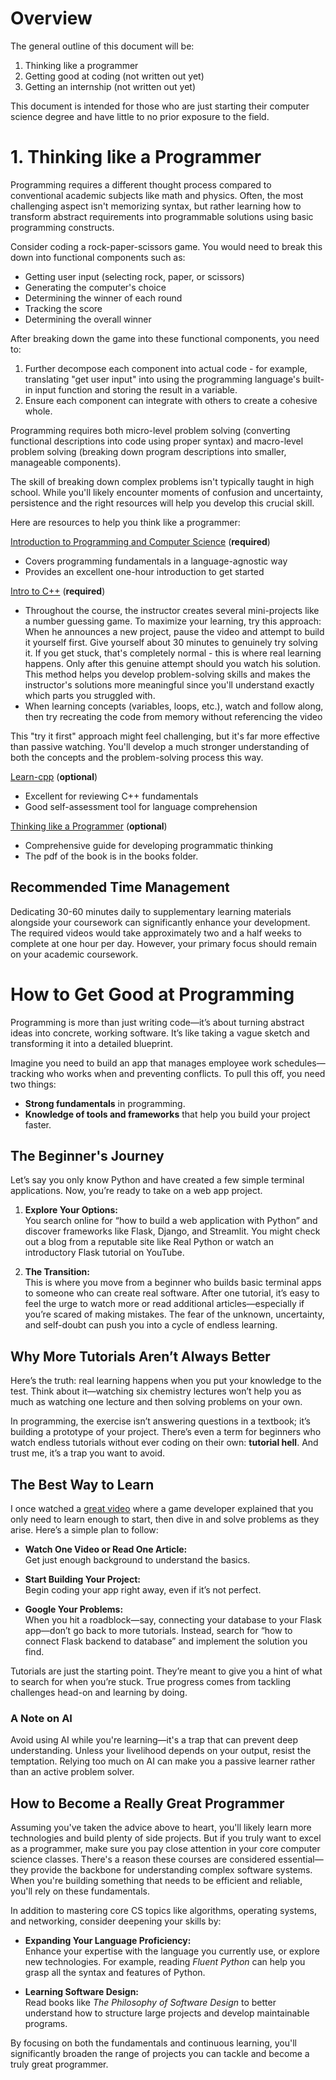 # Overview

The general outline of this document will be:

1. Thinking like a programmer
2. Getting good at coding (not written out yet)
3. Getting an internship (not written out yet)

This document is intended for those who are just starting their computer science degree and have little to no prior exposure to the field.

# 1. Thinking like a Programmer

Programming requires a different thought process compared to conventional academic subjects like math and physics. Often, the most challenging aspect isn't memorizing syntax, but rather learning how to transform abstract requirements into programmable solutions using basic programming constructs.

Consider coding a rock-paper-scissors game. You would need to break this down into functional components such as:

- Getting user input (selecting rock, paper, or scissors)
- Generating the computer's choice
- Determining the winner of each round
- Tracking the score
- Determining the overall winner

After breaking down the game into these functional components, you need to:

1. Further decompose each component into actual code - for example, translating "get user input" into using the programming language's built-in input function and storing the result in a variable.
2. Ensure each component can integrate with others to create a cohesive whole.

Programming requires both micro-level problem solving (converting functional descriptions into code using proper syntax) and macro-level problem solving (breaking down program descriptions into smaller, manageable components).

The skill of breaking down complex problems isn't typically taught in high school. While you'll likely encounter moments of confusion and uncertainty, persistence and the right resources will help you develop this crucial skill.

Here are resources to help you think like a programmer:

[Introduction to Programming and Computer Science](https://youtu.be/zOjov-2OZ0E?si=Yg3uBIhIn6ls4OUI) (**required**)

- Covers programming fundamentals in a language-agnostic way
- Provides an excellent one-hour introduction to get started

[Intro to C++](https://youtu.be/-TkoO8Z07hI?si=Lz2oeG2X7pYBPfDB) (**required**)

- Throughout the course, the instructor creates several mini-projects like a number guessing game. To maximize your learning, try this approach: When he announces a new project, pause the video and attempt to build it yourself first. Give yourself about 30 minutes to genuinely try solving it. If you get stuck, that's completely normal - this is where real learning happens. Only after this genuine attempt should you watch his solution. This method helps you develop problem-solving skills and makes the instructor's solutions more meaningful since you'll understand exactly which parts you struggled with.
- When learning concepts (variables, loops, etc.), watch and follow along, then try recreating the code from memory without referencing the video

This "try it first" approach might feel challenging, but it's far more effective than passive watching. You'll develop a much stronger understanding of both the concepts and the problem-solving process this way.

[Learn-cpp](https://www.learn-cpp.org/) (**optional**)

- Excellent for reviewing C++ fundamentals
- Good self-assessment tool for language comprehension

[Thinking like a Programmer](<./books/Think%20Like%20a%20Programmer%20An%20Introduction%20to%20Creative%20Problem%20Solving%20(V.%20Anton%20Spraul)%20(Z-Library).pdf>) (**optional**)

- Comprehensive guide for developing programmatic thinking
- The pdf of the book is in the books folder.

## Recommended Time Management

Dedicating 30-60 minutes daily to supplementary learning materials alongside your coursework can significantly enhance your development. The required videos would take approximately two and a half weeks to complete at one hour per day. However, your primary focus should remain on your academic coursework.

# How to Get Good at Programming

Programming is more than just writing code—it’s about turning abstract ideas into concrete, working software. It’s like taking a vague sketch and transforming it into a detailed blueprint.

Imagine you need to build an app that manages employee work schedules—tracking who works when and preventing conflicts. To pull this off, you need two things:

- **Strong fundamentals** in programming.
- **Knowledge of tools and frameworks** that help you build your project faster.

## The Beginner's Journey

Let’s say you only know Python and have created a few simple terminal applications. Now, you’re ready to take on a web app project.

1. **Explore Your Options:**  
   You search online for “how to build a web application with Python” and discover frameworks like Flask, Django, and Streamlit. You might check out a blog from a reputable site like Real Python or watch an introductory Flask tutorial on YouTube.

2. **The Transition:**  
   This is where you move from a beginner who builds basic terminal apps to someone who can create real software. After one tutorial, it’s easy to feel the urge to watch more or read additional articles—especially if you’re scared of making mistakes. The fear of the unknown, uncertainty, and self-doubt can push you into a cycle of endless learning.

## Why More Tutorials Aren’t Always Better

Here’s the truth: real learning happens when you put your knowledge to the test. Think about it—watching six chemistry lectures won’t help you as much as watching one lecture and then solving problems on your own.

In programming, the exercise isn’t answering questions in a textbook; it’s building a prototype of your project. There’s even a term for beginners who watch endless tutorials without ever coding on their own: **tutorial hell**. And trust me, it’s a trap you want to avoid.

## The Best Way to Learn

I once watched a [great video](https://youtu.be/vFjXKOXdgGo?si=xc38z_RJUM8shZor) where a game developer explained that you only need to learn enough to start, then dive in and solve problems as they arise. Here’s a simple plan to follow:

- **Watch One Video or Read One Article:**  
  Get just enough background to understand the basics.

- **Start Building Your Project:**  
  Begin coding your app right away, even if it’s not perfect.

- **Google Your Problems:**  
  When you hit a roadblock—say, connecting your database to your Flask app—don’t go back to more tutorials. Instead, search for “how to connect Flask backend to database” and implement the solution you find.

Tutorials are just the starting point. They’re meant to give you a hint of what to search for when you’re stuck. True progress comes from tackling challenges head-on and learning by doing.

### A Note on AI

Avoid using AI while you're learning—it's a trap that can prevent deep understanding. Unless your livelihood depends on your output, resist the temptation. Relying too much on AI can make you a passive learner rather than an active problem solver.

## How to Become a Really Great Programmer

Assuming you've taken the advice above to heart, you'll likely learn more technologies and build plenty of side projects. But if you truly want to excel as a programmer, make sure you pay close attention in your core computer science classes. There's a reason these courses are considered essential—they provide the backbone for understanding complex software systems. When you're building something that needs to be efficient and reliable, you'll rely on these fundamentals.

In addition to mastering core CS topics like algorithms, operating systems, and networking, consider deepening your skills by:

- **Expanding Your Language Proficiency:**  
  Enhance your expertise with the language you currently use, or explore new technologies. For example, reading _Fluent Python_ can help you grasp all the syntax and features of Python.

- **Learning Software Design:**  
  Read books like _The Philosophy of Software Design_ to better understand how to structure large projects and develop maintainable programs.

By focusing on both the fundamentals and continuous learning, you'll significantly broaden the range of projects you can tackle and become a truly great programmer.
